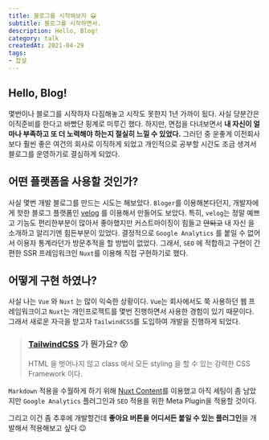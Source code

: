 ```yaml
---
title: 블로그를 시작해보자 😀
subtitle: 블로그를 시작하면서.
description: Hello, Blog!
category: talk
createdAt: 2021-04-29
tags:
- 잡설
---
```


## Hello, Blog!

몇번이나 블로그를 시작하자 다짐해놓고 시작도 못한지 1년 가까이 됬다. 
사실 당분간은 이직준비를 한다고 바빴단 핑계로 미루긴 했다. 
하지만, 면접을 다녀보면서 **내 자신이 얼마나 부족하고 또 더 노력해야 하는지 절실히 느낄 수 있었다.**
그러던 중 운좋게 이전회사 보다 훨씬 좋은 여건의 회사로 이직하게 되었고 개인적으로 공부할 시간도 조금 생겨서 블로그를 운영하기로 결심하게 되었다.

## 어떤 플랫폼을 사용할 것인가?

사실 몇번 개발 블로그를 만드는 시도는 해보았다. `Bloger`를 이용해본다던지, 개발자에게 핫한 블로그 플랫폼인 [velog](https://velog.io/@eggplantiny) 를 이용해서 만들어도 보았다.
특히, `velog`는 정말 예쁘고 기능도 편리한부분이 많아서 좋아했지만 커스트마이징이 힘들고 ~~안되고~~ 내 자신 을 소개하고 알리기엔 힘든부분이 있었다. 결정적으로 `Google Analytics` 를 붙일 수 없어서 이용자 통계라던가 방문추적을 할 방법이 없었다.
그래서, `SEO` 에 적합하고 구현이 간편한 SSR 프레임워크인 `Nuxt`를 이용해 직접 구현하기로 했다.


## 어떻게 구현 하였나?

사실 나는 `Vue` 와 `Nuxt` 는 많이 익숙한 상황이다. `Vue`는 회사에서도 쭉 사용하던 웹 프레임워크이고 `Nuxt`는 개인프로젝트를 몇번 진행하면서 사용한 경험이 있기 때문이다.
그래서 새로운 자극을 받고자 `TailwindCSS`를 도입하여 개발을 진행하게 되었다.

> ### [TailwindCSS](https://tailwindcss.com/) 가 뭔가요? 😲
> HTML 을 벗어나지 않고 class 에서 모든 styling 을 할 수 있는 강력한 CSS Framework 이다.

`Markdown` 적용을 수월하게 하기 위해 [Nuxt Content](https://content.nuxtjs.org/)를 이용했고 아직 세팅이 좀 남았지만 `Google Analytics` 플러그인과 `SEO` 적용을 위한 Meta Plugin을 적용할 것이다.

그리고 이건 좀 추후에 개발할건데 **좋아요 버튼을 어디서든 붙일 수 있는 플러그인**을 개발해서 적용해보고 싶다 😉

